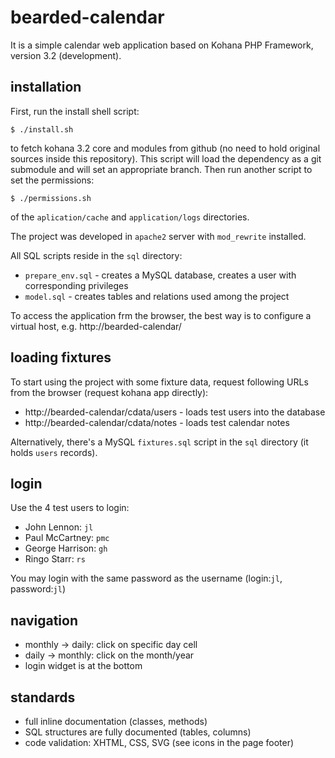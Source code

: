 bearded-calendar
=================

It is a simple calendar web application based on Kohana PHP Framework,
version 3.2 (development).

installation
------------

First, run the install shell script:

    $ ./install.sh

to fetch kohana 3.2 core and modules from github (no need to hold original sources
inside this repository). This script will load the dependency as a git submodule
and will set an appropriate branch. Then run another script to set the permissions:

    $ ./permissions.sh

of the `aplication/cache` and `application/logs` directories.

The project was developed in `apache2` server with `mod_rewrite` installed.

All SQL scripts reside in the `sql` directory:
 * `prepare_env.sql` - creates a MySQL database, creates a user with corresponding privileges
 * `model.sql` - creates tables and relations used among the project

To access the application frm the browser, the best way is to configure a virtual
host, e.g. http://bearded-calendar/

loading fixtures
----------------

To start using the project with some fixture data, request following URLs from
the browser (request kohana app directly):

 * http://bearded-calendar/cdata/users - loads test users into the database
 * http://bearded-calendar/cdata/notes - loads test calendar notes

Alternatively, there's a MySQL `fixtures.sql` script in the `sql` directory (it
holds `users` records).

login
-----

Use the 4 test users to login:

 * John Lennon: `jl`
 * Paul McCartney: `pmc`
 * George Harrison: `gh`
 * Ringo Starr: `rs`

You may login with the same password as the username (login:`jl`, password:`jl`)

navigation
----------

 * monthly -> daily: click on specific day cell
 * daily -> monthly: click on the month/year
 * login widget is at the bottom

standards
---------

 * full inline documentation (classes, methods)
 * SQL structures are fully documented (tables, columns)
 * code validation: XHTML, CSS, SVG (see icons in the page footer)
